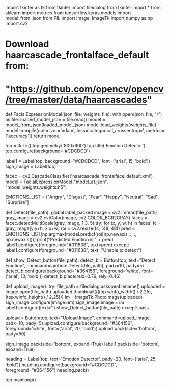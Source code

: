 import tkinter as tk
from tkinter import filedialog
from tkinter import *
from sklearn import metrics
from tensorflow.keras.models import model_from_json
from PIL import Image, ImageTk
import numpy as np
import cv2

# Download haarcascade_frontalface_default from:
# "https://github.com/opencv/opencv/tree/master/data/haarcascades"

def FacialExpressionModel(json_file, weights_file):
    with open(json_file, "r") as file:
        loaded_model_json = file.read()
    model = model_from_json(loaded_model_json)
    model.load_weights(weights_file)
    model.compile(optimizer='adam', loss='categorical_crossentropy', metrics=['accuracy'])
    return model

top = tk.Tk()
top.geometry('800x600')
top.title('Emotion Detector')
top.configure(background='#CDCDCD')

label1 = Label(top, background="#CDCDCD", font=('arial', 15, 'bold'))
sign_image = Label(top)

facec = cv2.CascadeClassifier('haarcascade_frontalface_default.xml')
model = FacialExpressionModel("model_a1.json", "model_weights.weights.h5")

EMOTIONS_LIST = ["Angry", "Disgust", "Fear", "Happy", "Neutral", "Sad", "Surprise"]

def Detect(file_path):
    global label_packed
    image = cv2.imread(file_path)
    gray_image = cv2.cvtColor(image, cv2.COLOR_BGR2GRAY)
    faces = facec.detectMultiScale(gray_image, 1.3, 5)
    try:
        for (x, y, w, h) in faces:
            fc = gray_image[y:y+h, x:x+w]
            roi = cv2.resize(fc, (48, 48))
            pred = EMOTIONS_LIST[np.argmax(model.predict(roi[np.newaxis, :, :, np.newaxis]))]
            print("Predicted Emotion is " + pred)
            label1.configure(foreground="#011638", text=pred)
    except:
        label1.configure(foreground="#011638", text="Unable to detect")

def show_Detect_button(file_path):
    detect_b = Button(top, text="Detect Emotion", command=lambda: Detect(file_path), padx=10, pady=5)
    detect_b.configure(background="#364156", foreground='white', font=('arial', 10, 'bold'))
    detect_b.place(relx=0.79, rely=0.46)

def upload_image():
    try:
        file_path = filedialog.askopenfilename()
        uploaded = Image.open(file_path)
        uploaded.thumbnail(((top.winfo_width() / 2.25), (top.winfo_height() / 2.25)))
        im = ImageTk.PhotoImage(uploaded)
        sign_image.configure(image=im)
        sign_image.image = im
        label1.configure(text='')
        show_Detect_button(file_path)
    except:
        pass

upload = Button(top, text="Upload Image", command=upload_image, padx=10, pady=5)
upload.configure(background="#364156", foreground='white', font=('arial', 20, 'bold'))
upload.pack(side='bottom', pady=50)

sign_image.pack(side='bottom', expand=True)
label1.pack(side='bottom', expand=True)

heading = Label(top, text='Emotion Detector', pady=20, font=('arial', 25, 'bold'))
heading.configure(background="#CDCDCD", foreground="#364156")
heading.pack()

top.mainloop()
